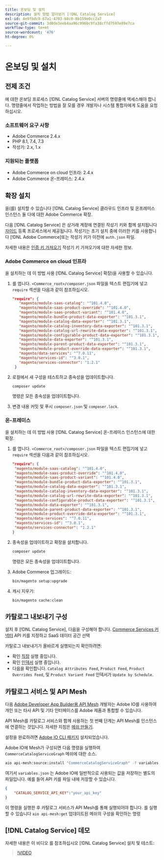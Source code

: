 ```yaml
---
title: 온보딩 및 설치
description: 설치 방법 알아보기 [!DNL Catalog Service]
exl-id: 4e9fbdc9-67a1-4703-b8c0-8b159e0cc2a7
source-git-commit: 3d0de3eeb4aa96c996bc9fa38cffd7597e89e7ca
workflow-type: tm+mt
source-wordcount: '476'
ht-degree: 0%

---
```


# 온보딩 및 설치

## 전제 조건

에 대한 온보딩 프로세스 [!DNL Catalog Service] 서버의 명령줄에 액세스해야 합니다. 명령줄에서 작업하는 방법을 잘 모를 경우 개발자나 시스템 통합자에게 도움을 요청하십시오.

### 소프트웨어 요구 사항

- Adobe Commerce 2.4.x
- PHP 8.1, 7.4, 7.3
- 작성기: 2.x, 1.x

### 지원되는 플랫폼

- Adobe Commerce on cloud 인프라: 2.4.x
- Adobe Commerce 온-프레미스: 2.4.x

## 확장 설치

을(를) 설치할 수 있습니다 [!DNL Catalog Service] 클라우드 인프라 및 온프레미스 인스턴스 둘 다에 대한 Adobe Commerce 확장.

다음 [!DNL Catalog Service] 은 상거래 계정에 연결된 작성기 키와 함께 설치됩니다 [자이드](https://developer.adobe.com/commerce/marketplace/guides/sellers/profile-personal/#field-descriptions) 등록 프로세스에서 제공됩니다. 작성기는 초기 설치 중에 이러한 키를 사용합니다 [!DNL Adobe Commerce]또는 작성기 키가 이전에 `auth.json` 파일.

자세한 내용은 [인증 키 가져오기](https://experienceleague.adobe.com/docs/commerce-operations/installation-guide/prerequisites/authentication-keys.html) 작성기 키 가져오기에 대한 자세한 정보.

### Adobe Commerce on cloud 인프라

을 설치하는 데 이 방법 사용 [!DNL Catalog Service] 확장)을 사용할 수 있습니다.

1. 를 엽니다. `<Commerce_root>/composer.json` 파일을 텍스트 편집기에 넣고 `require` 섹션을 다음과 같이 참조하십시오.

   ```json
   "require": {
      "magento/module-saas-catalog": "^101.4.0",
      "magento/module-saas-product-override": "^101.4.0",
      "magento/module-saas-product-variant": "^101.4.0",
      "magento/module-bundle-product-data-exporter": "^101.3.1",
      "magento/module-catalog-data-exporter": "^101.3.1",
      "magento/module-catalog-inventory-data-exporter": "^101.3.1",
      "magento/module-catalog-url-rewrite-data-exporter": "^101.3.1",
      "magento/module-configurable-product-data-exporter": "^101.3.1",
      "magento/module-data-exporter": "^101.3.1",
      "magento/module-parent-product-data-exporter": "^101.3.1",
      "magento/module-product-override-data-exporter": "^101.3.1",
      "magento/data-services": "^7.0.11",
      "magento/services-id": "^3.0.1",
      "magento/services-connector": "1.2.1"
    }
   ```

1. 로컬에서 새 구성을 테스트하고 종속성을 업데이트합니다.

   ```bash
   composer update
   ```

   명령은 모든 종속성을 업데이트합니다.

1. 변경 내용 커밋 및 푸시 `composer.json` 및 `composer.lock`.

### 온-프레미스

을 설치하는 데 이 방법 사용 [!DNL Catalog Service] 온-프레미스 인스턴스에 대한 확장.

1. 를 엽니다. `<Commerce_root>/composer.json` 파일을 텍스트 편집기에 넣고 `require` 섹션을 다음과 같이 참조하십시오.

   ```json
   "require": {
    "magento/module-saas-catalog": "^101.4.0",
    "magento/module-saas-product-override": "^101.4.0",
    "magento/module-saas-product-variant": "^101.4.0",
    "magento/module-bundle-product-data-exporter": "^101.3.1",
    "magento/module-catalog-data-exporter": "^101.3.1",
    "magento/module-catalog-inventory-data-exporter": "^101.3.1",
    "magento/module-catalog-url-rewrite-data-exporter": "^101.3.1",
    "magento/module-configurable-product-data-exporter": "^101.3.1",
    "magento/module-data-exporter": "^101.3.1",
    "magento/module-parent-product-data-exporter": "^101.3.1",
    "magento/module-product-override-data-exporter": "^101.3.1",
    "magento/data-services": "^7.0.11",
    "magento/services-id": "^3.0.1",
    "magento/services-connector": "1.2.1"
   }
   ```

1. 종속성을 업데이트하고 확장을 설치합니다.

   ```bash
   composer update
   ```

   명령은 모든 종속성을 업데이트합니다.

1. Adobe Commerce 업그레이드:

   ```bash
   bin/magento setup:upgrade
   ```

1. 캐시 지우기:

   ```bash
   bin/magento cache:clean
   ```

## 카탈로그 내보내기 구성

설치 후 [!DNL Catalog Service], 다음을 구성해야 합니다. [Commerce Services 커넥터](../landing/saas.md) API 키를 지정하고 SaaS 데이터 공간 선택

카탈로그 내보내기가 올바르게 실행되는지 확인하려면:

- 확인 [직장](https://experienceleague.adobe.com/docs/commerce-operations/configuration-guide/cli/configure-cron-jobs.html) 실행 중입니다.
- 확인 [인덱서](https://experienceleague.adobe.com/docs/commerce-operations/configuration-guide/cli/manage-indexers.html) 실행 중입니다.
- 다음을 확인합니다. `Catalog Attributes Feed`, `Product Feed`, `Product Overrides Feed`, 및 `Product Variant Feed` 인덱서가 `Update by Schedule`.

## 카탈로그 서비스 및 API Mesh

다음 [Adobe Developer App Builder용 API Mesh](https://developer.adobe.com/graphql-mesh-gateway/gateway/overview/) 개발자는 Adobe IO를 사용하여 개인 또는 타사 API 및 기타 인터페이스를 Adobe 제품과 통합할 수 있습니다.

API Mesh를 카탈로그 서비스와 함께 사용하는 첫 번째 단계는 API Mesh를 인스턴스에 연결하는 것입니다. 자세한 지침은 [메쉬 만들기](https://developer.adobe.com/graphql-mesh-gateway/gateway/create-mesh/).

설정을 완료하려면 [Adobe IO CLI 패키지](https://developer.adobe.com/runtime/docs/guides/tools/cli_install/) 설치되었습니다.

Adobe IO에 Mesh가 구성되면 다음 명령을 실행하여 `CommerceCatalogServiceGraph` 메쉬에 대한 소스.

```bash
aio api-mesh:source:install "CommerceCatalogServiceGraph" -f variables.json
```

여기서 `variables.json` 는 Adobe IO에 일반적으로 사용되는 값을 저장하는 별도의 파일입니다.
예를 들어 API 키를 파일 내에 저장할 수 있습니다.

```json
{
    "CATALOG_SERVICE_API_KEY":"your_api_key"
}
```

이 명령을 실행한 후 카탈로그 서비스가 API Mesh를 통해 실행되어야 합니다. 를 실행할 수 있습니다 `aio api-mesh:get` 업데이트된 메쉬의 구성을 확인하는 명령

## [!DNL Catalog Service] 데모

자세한 내용은 이 비디오 를 참조하십시오 [!DNL Catalog Service] 설치 및 테스트:

>[!VIDEO](https://video.tv.adobe.com/v/3409390?quality=12&learn=on)
